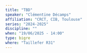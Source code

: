 ```yaml
---
title: "TBD"
speaker: "Clémentine Décamps"
affiliation: "CRCT, CIB, Toulouse"
series: "2024-2025"
discipline: ""
when: "19/06/2025 - 14:00"
type: bigre
where: "Taillefer R31"
---
```

